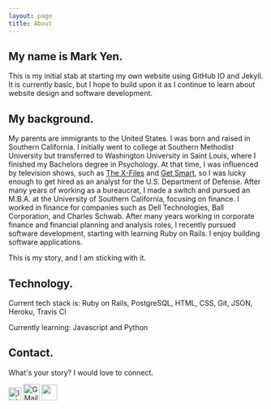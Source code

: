 ```yaml
---
layout: page
title: About
---
```


## My name is Mark Yen.
This is my initial stab at starting my own website using GitHub IO and Jekyll. It is currently basic, but I hope to build upon it as I continue to learn about website design and software development. 

## My background.
My parents are immigrants to the United States. I was born and raised in Southern California. I initially went to college at Southern Methodist University but transferred to Washington University in Saint Louis, where I finished my Bachelors degree in Psychology. At that time, I was influenced by television shows, such as [The X-Files](https://en.wikipedia.org/wiki/The_X-Files) and [Get Smart](https://en.wikipedia.org/wiki/Get_Smart), so I was lucky enough to get hired as an analyst for the U.S. Department of Defense. After many years of working as a bureaucrat, I made a switch and pursued an M.B.A. at the University of Southern California, focusing on finance. I worked in finance for companies such as Dell Technologies, Ball Corporation, and Charles Schwab. After many years working in corporate finance and financial planning and analysis roles, I recently pursued software development, starting with learning Ruby on Rails. I enjoy building software applications.

This is my story, and I am sticking with it.

## Technology.

Current tech stack is: Ruby on Rails, PostgreSQL, HTML, CSS, Git, JSON, Heroku, Travis CI

Currently learning: Javascript and Python

## Contact.

What's your story? I would love to connect.
<section display="inline-block">
 <a href="https://www.linkedin.com/in/markcyen/"><img alt="linkedin" src="https://img.shields.io/badge/LinkedIn-0077B5?style=plastic&logo=linkedin&logoColor=white" height="25" /></a>
 <a href="mailto:markcyen@gmail.com"><img alt="GMail" src="https://img.shields.io/badge/Gmail-D14836?style=plastic&logo=gmail&logoColor=white" height="32" /></a>
 <a href="https://github.com/markcyen"><img src="https://img.shields.io/badge/GitHub-100000?style=for-the-badge&logo=github&logoColor=white" height="31" /></a>
</section>

<!-- <p class="message">
  Hey there! This page is included as an example. Feel free to customize it for your own use upon downloading. Carry on!
</p>

In the novel, *The Strange Case of Dr. Jekyll and Mr. Hyde*, Mr. Poole is Dr. Jekyll's virtuous and loyal butler. Similarly, Poole is an upstanding and effective butler that helps you build Jekyll themes. It's made by [@mdo](https://twitter.com/mdo).

There are currently two themes built on Poole:

- [Hyde](https://hyde.getpoole.com)
- [Lanyon](https://lanyon.getpoole.com)

Learn more and contribute on [GitHub](https://github.com/poole).

## Setup

Some fun facts about the setup of this project include:

- Built for [Jekyll](https://jekyllrb.com)
- Developed on GitHub and hosted for free on [GitHub Pages](https://pages.github.com)
- Coded with [Atom](https://atom.io), an amazing open source code editor

Have questions or suggestions? Feel free to [open an issue on GitHub](https://github.com/poole/poole/issues/new) or [ask me on Twitter](https://twitter.com/mdo).

Thanks for reading! -->
